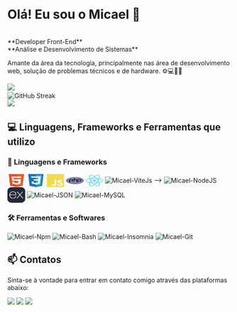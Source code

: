 # Olá! Eu sou o Micael 👋

<br/>
**Developer Front-End** 
<br/>
**Análise e Desenvolvimento de Sistemas**

Amante da área da tecnologia, principalmente nas área de desenvolvimento web, solução de problemas técnicos e de hardware. ⚙️💻👨‍💻

<div>
  <img src="https://github-readme-stats.vercel.app/api?username=MicaelTek&show_icons=true&theme=nightowl&layout=compact"/> 
  <br>
  <img src="https://streak-stats.demolab.com?user=MicaelTek&theme=nightowl&layout=compact" alt="GitHub Streak" />
  <br/>
  <img src="https://github-readme-stats.vercel.app/api/top-langs/?username=MicaelTek&theme=nightowl&layout=compact"/>
</div>

<!-- ## 🛠️ Alguns dos meus principais projetos
<div>
  <img src="https://github-readme-stats.vercel.app/api/pin/?username=luismonteiromno&repo=Sneakers-Store-API&theme=radical"/>
  <img src="https://github-readme-stats.vercel.app/api/pin/?username=luismonteiromno&repo=NodejsAPI-&theme=radical"/>
  <img src="https://github-readme-stats.vercel.app/api/pin/?username=luismonteiromno&repo=Sentryperfomance&theme=radical"/>
  <img src="https://github-readme-stats.vercel.app/api/pin/?username=luismonteiromno&repo=Crud-of-courses&theme=radical"/>
  <img src="https://github-readme-stats.vercel.app/api/pin/?username=luismonteiromno&repo=service-nodeJS&theme=radical"/>
</div> -->

## 💻 Linguagens, Frameworks e Ferramentas que utilizo

### 🔧 Linguagens e Frameworks
<div>
 <img align="center" alt="Micael-HTML" height="30" width="40" src="https://raw.githubusercontent.com/devicons/devicon/master/icons/html5/html5-original.svg">
 <img align="center" alt="Micael-CSS" height="30" width="40" src="https://raw.githubusercontent.com/devicons/devicon/master/icons/css3/css3-original.svg">
 <img align="center" alt="Micael-Js" height="30" width="40" src="https://raw.githubusercontent.com/devicons/devicon/master/icons/javascript/javascript-plain.svg">
 <img align="center" alt="Micael-PHP" height="30" width="40" src="https://raw.githubusercontent.com/devicons/devicon/master/icons/php/php-original.svg">
 <img align="center" alt="Micael-React" height="30" width="40" src="https://raw.githubusercontent.com/devicons/devicon/master/icons/react/react-original.svg">
<!-- <img align="center" alt="Micael-Ts" height="30" width="40" src="https://cdn.jsdelivr.net/gh/devicons/devicon@latest/icons/typescript/typescript-original.svg"> -->
  <img align="center" alt="Micael-ViteJs" height="37" width="40" src="https://cdn.jsdelivr.net/gh/devicons/devicon@latest/icons/vitejs/vitejs-original.svg"> -->
  <img align="center" alt="Micael-NodeJS" height="55" width="40" src="https://cdn.jsdelivr.net/gh/devicons/devicon@latest/icons/nodejs/nodejs-original-wordmark.svg"/> 
  <img align="center" alt="Micael-ExpressJS" height="35" width="40" src="https://raw.githubusercontent.com/tandpfun/skill-icons/59059d9d1a2c092696dc66e00931cc1181a4ce1f/icons/ExpressJS-Dark.svg"/> 
  <img align="center" alt="Micael-JSON" height="35" width="40" src="https://cdn.jsdelivr.net/gh/devicons/devicon@latest/icons/json/json-plain.svg"/>
  <img align="center" alt="Micael-MySQL" height="80" width="80" src="https://cdn.jsdelivr.net/gh/devicons/devicon@latest/icons/mysql/mysql-original.svg"/>
</div>

### 🛠️ Ferramentas e Softwares
<div>
  <img align="center" alt="Micael-Npm" height="40" width="40" src="https://cdn.jsdelivr.net/gh/devicons/devicon/icons/npm/npm-original-wordmark.svg"/>
<!-- <img align="center" alt="Luis-Android-Studio" height="40" width="40" src="https://cdn.jsdelivr.net/gh/devicons/devicon/icons/androidstudio/androidstudio-original.svg"/> -->
  <img align="center" alt="Micael-Bash" height="35" width="40" src="https://cdn.jsdelivr.net/gh/devicons/devicon@latest/icons/bash/bash-original.svg"/>
  <img align="center" alt="Micael-Insomnia" height="35" width="40" src="https://cdn.jsdelivr.net/gh/devicons/devicon@latest/icons/insomnia/insomnia-original.svg"/>
  <img align="center" alt="Micael-Git" height="30" width="40" src="https://cdn.jsdelivr.net/gh/devicons/devicon/icons/git/git-original.svg"/>
</div>

## 📫 Contatos
Sinta-se à vontade para entrar em contato comigo através das plataformas abaixo:
<div> 
  <a href="https://www.instagram.com/_micaeltek/" target="_blank"><img src="https://img.shields.io/badge/Instagram-E4405F?style=for-the-badge&logo=instagram&logoColor=white" target="_blank"></a> 
  <a href="mailto:trabalhodigitaltek@gmail.com"><img src="https://img.shields.io/badge/-Gmail-%23333?style=for-the-badge&logo=gmail&logoColor=white" target="_blank"></a>
  <a href="https://www.linkedin.com/in/micael-santos-7660821bb" target="_blank"><img src="https://img.shields.io/badge/-LinkedIn-%230077B5?style=for-the-badge&logo=linkedin&logoColor=white" target="_blank"></a> 
</div>
